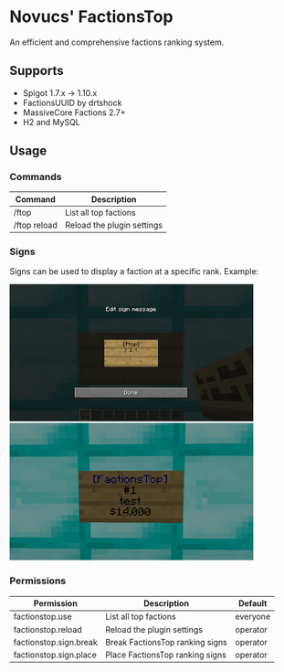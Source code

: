 # Novucs' FactionsTop
An efficient and comprehensive factions ranking system.

## Supports
* Spigot 1.7.x -> 1.10.x
* FactionsUUID by drtshock
* MassiveCore Factions 2.7+
* H2 and MySQL

## Usage
### Commands
| **Command**  | **Description**            |
| -------------| ---------------------------|
| /ftop <page> | List all top factions      |
| /ftop reload | Reload the plugin settings |

### Signs
Signs can be used to display a faction at a specific rank. Example:

![](./img/sign-creation.png "Sign Creation")
![](./img/sign-complete.png "Sign Complete")

### Permissions
| **Permission**         | **Description**                 | **Default** |
| -----------------------| ------------------------------- | ----------- |
| factionstop.use        | List all top factions           | everyone    |
| factionstop.reload     | Reload the plugin settings      | operator    |
| factionstop.sign.break | Break FactionsTop ranking signs | operator    |
| factionstop.sign.place | Place FactionsTop ranking signs | operator    |